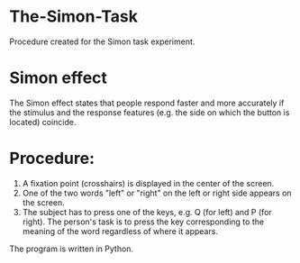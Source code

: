 # The-Simon-Task
Procedure created for the Simon task experiment.  

# Simon effect
The Simon effect states that people respond faster and more accurately if the stimulus and the response features (e.g. the side on which the button is located) coincide.

# Procedure:
1. A fixation point (crosshairs) is displayed in the center of the screen.
2. One of the two words "left" or "right" on the left or right side appears on the screen.
3. The subject has to press one of the keys, e.g. Q (for left) and P (for right). The person's task is to press the key corresponding to the meaning of the word regardless of where it appears.

The program is written in Python.
